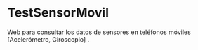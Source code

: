 # TestSensorMovil
Web para consultar los datos de sensores en teléfonos móviles [Acelerómetro, Giroscopio] .
